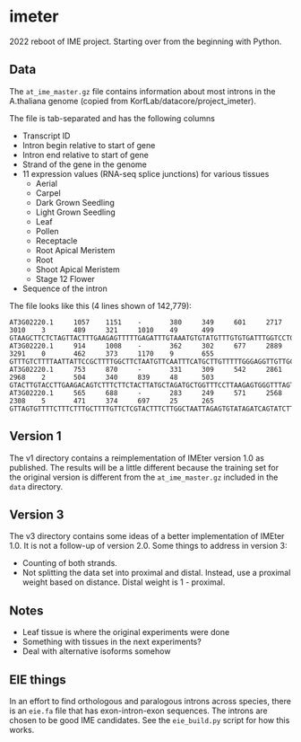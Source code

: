 imeter
======

2022 reboot of IME project. Starting over from the beginning with Python.

## Data ##

The `at_ime_master.gz` file contains information about most introns in the A.thaliana genome (copied from KorfLab/datacore/project_imeter).

The file is tab-separated and has the following columns

+ Transcript ID
+ Intron begin relative to start of gene
+ Intron end relative to start of gene
+ Strand of the gene in the genome
+ 11 expression values (RNA-seq splice junctions) for various tissues
	+ Aerial
	+ Carpel
	+ Dark Grown Seedling
	+ Light Grown Seedling
	+ Leaf
	+ Pollen
	+ Receptacle
	+ Root Apical Meristem
	+ Root
	+ Shoot Apical Meristem
	+ Stage 12 Flower
+ Sequence of the intron

The file looks like this (4 lines shown of 142,779):

	AT3G02220.1     1057    1151    -       380     349     601     2717    3010    3       489     321     1010    49      499     GTAAGCTTCTCTAGTTACTTTGAAGAGTTTTTGAGATTTGTAAATGTGTATGTTTGTGTGATTTGGTCCTGAAGTTGCGTATTTGCTTGACATAG
	AT3G02220.1     914     1008    -       362     302     677     2889    3291    0       462     373     1170    9       655     GTTTGTCTTTTAATTATTCCGCTTTTGGCTTCTAATGTTCAATTTCATGCTTGTTTTTGGGAGGTTGTTGCTGATTTCTTATTGATGTGATGCAG
	AT3G02220.1     753     870     -       331     309     542     2861    2968    2       504     340     839     48      503     GTACTTGTACCTTGAAGACAGTCTTTCTTCTACTTATGCTAGATGCTGGTTTCCTTAAGAGTGGGTTTAGTAGACAAGATATTAAACTAATCTTGAGGTAATTATTCGTTTCTCGCAG
	AT3G02220.1     565     688     -       283     249     571     2568    2308    5       471     374     697     25      265     GTTAGTGTTTTCTTTCTTTGCTTTTGTTCTCGTACTTTCTTGGCTAATTAGAGTGTATAGATCAGTATCTTGTTTTATAAGTTGATGTGTTATGGTATTGAAATGGGTATGAAACTGATAACAG

## Version 1 ##

The v1 directory contains a reimplementation of IMEter version 1.0 as published. The results will be a little different because the training set for the original version is different from the `at_ime_master.gz` included in the `data` directory.

## Version 3 ##

The v3 directory contains some ideas of a better implementation of IMEter 1.0. It is not a follow-up of version 2.0. Some things to address in version 3:

+ Counting of both strands.
+ Not splitting the data set into proximal and distal. Instead, use a proximal weight based on distance. Distal weight is 1 - proximal.


## Notes ##

+ Leaf tissue is where the original experiments were done
+ Something with tissues in the next experiments?
+ Deal with alternative isoforms somehow


## EIE things ##

In an effort to find orthologous and paralogous introns across species, there
is an `eie.fa` file that has exon-intron-exon sequences. The introns are chosen
to be good IME candidates. See the `eie_build.py` script for how this works.

